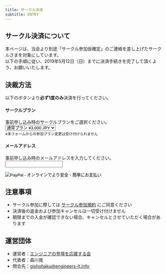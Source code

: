 ```yaml
---
title: サークル決済
subtitle: ENTRY
---
```


## サークル決済について

本ページは、当会より別途「サークル参加仮確定」のご連絡を差し上げたサークルさまを対象にしています。<br>
以下の手順に従い、2019年5月12日（日）までに決済手続きを完了して頂くよう、お願いいたします。<br>

## 決裁方法

以下のボタンより**必ず1度のみ**決済を行ってください。<br>

<form action="https://www.paypal.com/cgi-bin/webscr" method="post" target="_top">
    <input type="hidden" name="cmd" value="_s-xclick">
    <input type="hidden" name="hosted_button_id" value="V3QFKMH7S45ZQ">
    <p>
    <h4>サークルプラン</h4>
        事前申し込み時のサークルプランをご選択ください。<br>
        <input type="hidden" name="on0" value="出展種別">
        <select name="os0">
            <option value="NORMALPLAN">通常プラン ¥3,000 JPY</option>
            <option value="DOUBLEPLAN">倍量プラン ¥6,000 JPY</option>
        </select><br>
        <small>
            ※本フォームからの参加プラン変更は受け付けられません<br>
        </small>
    </p>
    <p>
        <h4>メールアドレス</h4>
        <input type="hidden" name="on1" value="申込時のメールアドレス">
        事前申し込み時のメールアドレスを入力してください。<br>
        <input type="text" name="os1" maxlength="200"><br>
        <input type="hidden" name="currency_code" value="JPY">
    </p>
    <p>
        <input type="image" src="https://www.paypalobjects.com/ja_JP/JP/i/btn/btn_buynowCC_LG.gif" border="0" name="submit" alt="PayPal - オンラインでより安全・簡単にお支払い">
        <img alt="" border="0" src="https://www.paypalobjects.com/ja_JP/i/scr/pixel.gif" width="1" height="1">
    </p>
</form>

## 注意事項

- サークル参加に際しては [サークル参加規約](/terms/) にご同意ください
- 決済後の返金および参加キャンセルは一切受け付けません
- 期限までの入金が確認できない場合、キャンセルとさせていただく場合があります

## 運営団体

- 運営者：[エンジニアの登壇を応援する会](https://portal.engineers.lt.info/)
- 代表者：森川晃
- 問合先：gishohaku@engineers-lt.info
